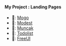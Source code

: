 #### My Project : Landing Pages
- 🍩:  [Mogo](https://mogo-landing-page.vercel.app)
- 🍨:  [Modest](https://mtp0881.github.io/modest-website-1/)
- 🍧:  [Muncak](https://mtp0881.github.io/muncak-website-01/)
- 🍊:  [Todolist](https://todo-list-mtp0881.vercel.app/)
- 🍑:  [FreeUI](https://free-ui.vercel.app/)

